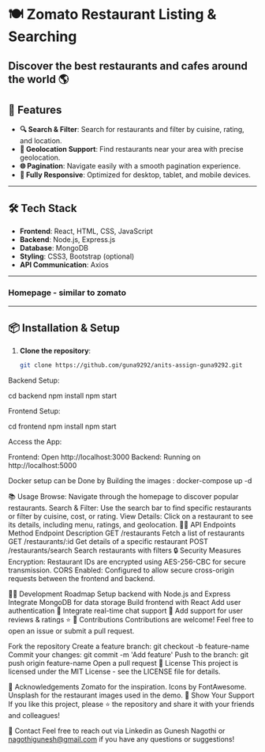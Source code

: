 # 🍽️ Zomato Restaurant Listing & Searching

**Discover the best restaurants and cafes around the world** 🌎
---

## 🚀 Features

- **🔍 Search & Filter**: Search for restaurants and filter by cuisine, rating, and location.
- **📍 Geolocation Support**: Find restaurants near your area with precise geolocation.
- **🌐 Pagination**: Navigate easily with a smooth pagination experience.
- **📱 Fully Responsive**: Optimized for desktop, tablet, and mobile devices.

---

## 🛠️ Tech Stack

- **Frontend**: React, HTML, CSS, JavaScript
- **Backend**: Node.js, Express.js
- **Database**: MongoDB
- **Styling**: CSS3, Bootstrap (optional)
- **API Communication**: Axios

---

### Homepage - similar to zomato
---

## 📦 Installation & Setup

1. **Clone the repository**:
   ```bash
   git clone https://github.com/guna9292/anits-assign-guna9292.git
Backend Setup:

cd backend
npm install
npm start

Frontend Setup:

cd frontend
npm install
npm start

Access the App:

Frontend: Open http://localhost:3000
Backend: Running on http://localhost:5000 

Docker setup can be Done by Building the images : docker-compose up -d

📚 Usage
Browse: Navigate through the homepage to discover popular restaurants.
Search & Filter: Use the search bar to find specific restaurants or filter by cuisine, cost, or rating.
View Details: Click on a restaurant to see its details, including menu, ratings, and geolocation.
🧑‍💻 API Endpoints
Method	Endpoint	Description
GET	/restaurants	Fetch a list of restaurants
GET	/restaurants/:id	Get details of a specific restaurant
POST	/restaurants/search	Search restaurants with filters
🔒 Security Measures
Encryption: Restaurant IDs are encrypted using AES-256-CBC for secure transmission.
CORS Enabled: Configured to allow secure cross-origin requests between the frontend and backend.

🏃‍♂️ Development Roadmap
 Setup backend with Node.js and Express
 Integrate MongoDB for data storage
 Build frontend with React
 Add user authentication 🔐
 Integrate real-time chat support 💬
 Add support for user reviews & ratings ⭐
🤝 Contributions
Contributions are welcome! Feel free to open an issue or submit a pull request.

Fork the repository
Create a feature branch: git checkout -b feature-name
Commit your changes: git commit -m 'Add feature'
Push to the branch: git push origin feature-name
Open a pull request
📄 License
This project is licensed under the MIT License - see the LICENSE file for details.

👏 Acknowledgements
Zomato for the inspiration.
Icons by FontAwesome.
Unsplash for the restaurant images used in the demo.
🌟 Show Your Support
If you like this project, please ⭐ the repository and share it with your friends and colleagues!

📧 Contact
Feel free to reach out via Linkedin as Gunesh Nagothi or nagothigunesh@gmail.com if you have any questions or suggestions!

